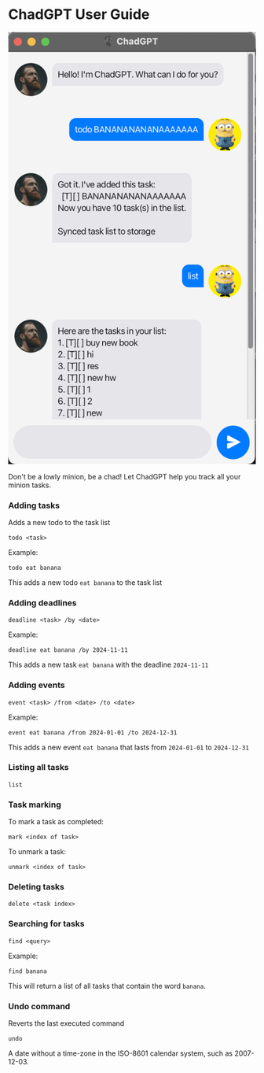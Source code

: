 # ChadGPT User Guide

![Ui.png](Ui.png)

Don't be a lowly minion, be a chad! Let ChadGPT help you track all your minion tasks.

### Adding tasks
Adds a new todo to the task list
```
todo <task>
```
Example:
```
todo eat banana
```
This adds a new todo `eat banana` to the task list

### Adding deadlines
```
deadline <task> /by <date>
```
Example:
```
deadline eat banana /by 2024-11-11
```
This adds a new task `eat banana` with the deadline `2024-11-11`

### Adding events
```
event <task> /from <date> /to <date>
```
Example:
```
event eat banana /from 2024-01-01 /to 2024-12-31
```
This adds a new event `eat banana` that lasts from `2024-01-01` to `2024-12-31`

### Listing all tasks
```
list
```

### Task marking
To mark a task as completed:
```
mark <index of task>
```

To unmark a task: 
```
unmark <index of task>
```

### Deleting tasks
```
delete <task index>
```

### Searching for tasks
```
find <query>
```
Example:
```
find banana
```
This will return a list of all tasks that contain the word `banana`.

### Undo command
Reverts the last executed command
```
undo
```

A date without a time-zone in the ISO-8601 calendar system, such as 2007-12-03.